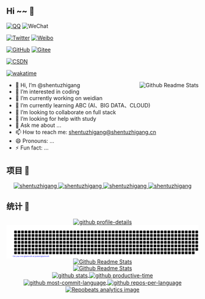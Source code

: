 
## Hi ~~ 👋

[![QQ](https://img.shields.io/badge/QQ-1600337300-3e7f9g?logo=Tencent-QQ)](tencent://message/?uin=1600337300)
![WeChat](https://img.shields.io/badge/WeChat-shentuzhigang-3e7f9g?logo=WeChat)

[![Twitter](https://img.shields.io/badge/Twitter-shentuzhigang-3e7f9g?logo=Twitter)](https://twitter.com/shentuzhigang)
[![Weibo](https://img.shields.io/badge/Weibo-shentuzhigang-3e7f9g?logo=SinaWeibo)](https://weibo.com/u/5428963803)

[![GitHub](https://img.shields.io/badge/GitHub-shentuzhigang-3e7f9g?logo=github)](https://github.com/shentuzhigang)
[![Gitee](https://img.shields.io/badge/Gitee-shentuzhigang-3e7f9g?logo=Gitee&logoColor=C71D23)](https://gitee.com/shentuzhigang)

[![CSDN](https://img.shields.io/badge/CSDN-Starzkg-3e7f9g?logo=bloglovin)](https://shentuzhigang.blog.csdn.net)

[![wakatime](https://wakatime.com/badge/user/b394af18-5613-4397-acbe-c4fc77e92229.svg)](https://wakatime.com/@b394af18-5613-4397-acbe-c4fc77e92229)

<a href="https://github.com/shentuzhigang">
    <img align='right' src="https://github-readme-stats.vercel.app/api?username=shentuzhigang&show_icons=true&&theme=dark&hide_border=true&locale=cn" alt="Github Readme Stats">
</a>

- 👋 Hi, I’m @shentuzhigang
- 👀 I’m interested in coding
- 🔭 I’m currently working on weidian
- 🌱 I’m currently learning ABC (AI、BIG DATA、CLOUD)
- 👯 I’m looking to collaborate on full stack
- 🤔 I’m looking for help with study
- 💬 Ask me about ...
- 📫 How to reach me: shentuzhigang@shentuzhigang.cn
- 😄 Pronouns: ...
- ⚡  Fun fact: ...

## 项目 🚀

<div align='center'>
    <a href="https://github.com/shentuzhigang/shentuzhigang">
        <img src="https://github-readme-stats.vercel.app/api/pin?username=shentuzhigang&repo=shentuzhigang&title_color=fff&icon_color=f9f9f9&text_color=9f9f9f&bg_color=151515" alt="shentuzhigang">
    </a>
    <a href="https://github.com/vuepress-star/vuepress-theme-star">
        <img src="https://github-readme-stats.vercel.app/api/pin?username=vuepress-star&repo=vuepress-theme-star&title_color=fff&icon_color=f9f9f9&text_color=9f9f9f&bg_color=151515" alt="shentuzhigang">
    </a>
    <a href="https://github.com/shentuzhigang/myzstu">
        <img src="https://github-readme-stats.vercel.app/api/pin?username=shentuzhigang&repo=myzstu&title_color=fff&icon_color=f9f9f9&text_color=9f9f9f&bg_color=151515" alt="shentuzhigang">
    </a>
    <a href="https://github.com/shentuzhigang/nexus-client-go">
        <img src="https://github-readme-stats.vercel.app/api/pin?username=shentuzhigang&repo=nexus-client-go&title_color=fff&icon_color=f9f9f9&text_color=9f9f9f&bg_color=151515" alt="shentuzhigang">
    </a>
</div>

## 统计 🧩

<div align='center'>
    <a href="https://github.com/shentuzhigang">
        <img align='center' src="https://github-profile-summary-cards.vercel.app/api/cards/profile-details?username=shentuzhigang&theme=github_dark" alt="github profile-details">
    </a>
</div>

<div align='center'>
    <a href="https://github.com/shentuzhigang">
        <img align='center' src="https://github.com/shentuzhigang/.gitartwork/raw/main/gitartwork.svg" alt="Github Art Work">
    </a>
</div>

<div align='center'>
    <a href="https://github.com/shentuzhigang">
        <img src="https://github-readme-stats.vercel.app/api/top-langs/?username=shentuzhigang&theme=dark&hide_border=true&locale=cn&layout=compact" alt="Github Readme Stats">
    </a>
</div>

<div align='center'>
    <a href="https://github.com/shentuzhigang">
        <img src="https://github-readme-stats.vercel.app/api/wakatime?username=shentuzhigang&theme=dark&hide_border=true&locale=cn" alt="Github Readme Stats">
    </a>
</div>


<div align='center'>
    <a href="https://github.com/shentuzhigang">
        <img align='center' src="https://github-profile-summary-cards.vercel.app/api/cards/stats?username=shentuzhigang&theme=github_dark" alt="github stats">
    </a>
    <a href="https://github.com/shentuzhigang">
        <img align='center' src="http://github-profile-summary-cards.vercel.app/api/cards/productive-time?username=shentuzhigang&theme=github_dark&utcOffset=8" alt="github productive-time">
    </a>
</div>


<div align='center'>
    <a href="https://github.com/shentuzhigang">
        <img align='center' src="https://github-profile-summary-cards.vercel.app/api/cards/most-commit-language?username=shentuzhigang&theme=github_dark" alt="github most-commit-language">
    </a>
    <a href="https://github.com/shentuzhigang">
        <img align='center' src="https://github-profile-summary-cards.vercel.app/api/cards/repos-per-language?username=shentuzhigang&theme=github_dark" alt="github repos-per-language">
    </a>
</div>

<div align='center'>
    <a href="https://github.com/shentuzhigang">
        <img align='center' src="https://repobeats.axiom.co/api/embed/b9481013ff9e40caa0f99e2910a6331eaf754bc3.svg" alt="Repobeats analytics image">
    </a>
</div>

<!---
shentuzhigang/shentuzhigang is a ✨ special ✨ repository because its `README.md` (this file) appears on your GitHub profile.
You can click the Preview link to take a look at your changes.
--->
